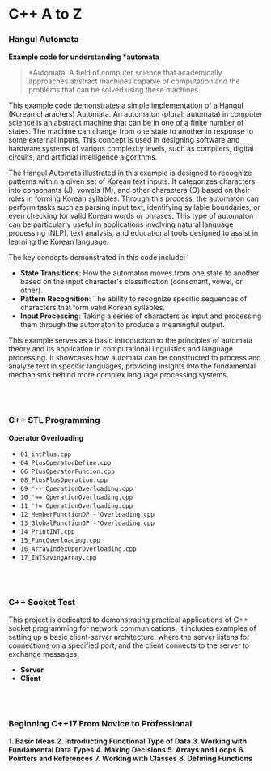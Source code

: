# C++ A to Z

### Hangul Automata

**Example code for understanding \*automata**

> \*Automata: A field of computer science that academically approaches abstract machines capable of computation and the problems that can be solved using these machines.

This example code demonstrates a simple implementation of a Hangul (Korean characters) Automata. An automaton (plural: automata) in computer science is an abstract machine that can be in one of a finite number of states. The machine can change from one state to another in response to some external inputs. This concept is used in designing software and hardware systems of various complexity levels, such as compilers, digital circuits, and artificial intelligence algorithms.

The Hangul Automata illustrated in this example is designed to recognize patterns within a given set of Korean text inputs. It categorizes characters into consonants (J), vowels (M), and other characters (O) based on their roles in forming Korean syllables. Through this process, the automaton can perform tasks such as parsing input text, identifying syllable boundaries, or even checking for valid Korean words or phrases. This type of automaton can be particularly useful in applications involving natural language processing (NLP), text analysis, and educational tools designed to assist in learning the Korean language.

The key concepts demonstrated in this code include:

-   **State Transitions**: How the automaton moves from one state to another based on the input character's classification (consonant, vowel, or other).
-   **Pattern Recognition**: The ability to recognize specific sequences of characters that form valid Korean syllables.
-   **Input Processing**: Taking a series of characters as input and processing them through the automaton to produce a meaningful output.

This example serves as a basic introduction to the principles of automata theory and its application in computational linguistics and language processing. It showcases how automata can be constructed to process and analyze text in specific languages, providing insights into the fundamental mechanisms behind more complex language processing systems.

<br/>

<br/>

### C++ STL Programming

**Operator Overloading**

-   `01_intPlus.cpp`
-   `04_PlusOperatorDefine.cpp`
-   `06_PlusOperatorFuncion.cpp`
-   `08_PlusPlusOperation.cpp`
-   `09_'--'OperationOverloading.cpp`
-   `10_'=='OperationOverloading.cpp`
-   `11_'!='OperationOverloading.cpp`
-   `12_MemberFunctionOP'-'Overloading.cpp`
-   `13_GlobalFunctionOP'-'Overloading.cpp`
-   `14_PrintINT.cpp`
-   `15_FuncOverloading.cpp`
-   `16_ArrayIndexOperOverloading.cpp`
-   `17_INTSavingArray.cpp`

<br/>

<br/>

### C++ Socket Test

This project is dedicated to demonstrating practical applications of C++ socket programming for network communications. It includes examples of setting up a basic client-server architecture, where the server listens for connections on a specified port, and the client connects to the server to exchange messages.

-   **Server**
-   **Client**

<br/>

<br/>

### Beginning C++17 From Novice to Professional

**1. Basic Ideas**
**2. Introducting Functional Type of Data**
**3. Working with Fundamental Data Types**
**4. Making Decisions**
**5. Arrays and Loops**
**6. Pointers and References**
**7. Working with Classes**
**8. Defining Functions**
